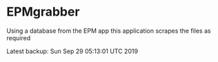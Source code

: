 # EPMgrabber
Using a database from the EPM app this application scrapes the files as required


Latest backup: Sun Sep 29 05:13:01 UTC 2019
